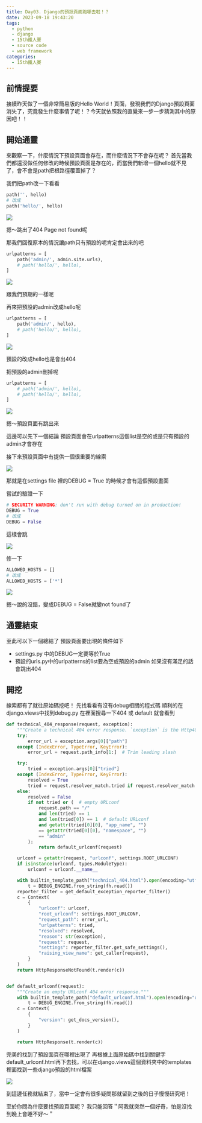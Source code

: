```yaml
---
title: Day03. Django的預設頁面跑哪去啦！？
date: 2023-09-18 19:43:20
tags: 
  - python
  - django
  - 15th鐵人賽
  - source code
  - web framework
categories:
  - 15th鐵人賽
---
```


## 前情提要
接續昨天做了一個非常簡易版的Hello World！頁面，發現我們的Django預設頁面消失了，究竟發生什麼事情了呢！？今天就依照我的直覺來一步一步猜測其中的原因吧！！


## 開始通靈
來觀察一下，什麼情況下預設頁面會存在，而什麼情況下不會存在呢？
首先當我們都還沒做任何修改的時候預設頁面是存在的，而當我們新增一個hello就不見了，會不會是path把根路徑覆蓋掉了？

我們把path改一下看看

```python
path('', hello)
# 改成
path('hello/', hello)
```

![](images/2023-09-18Day03.Django的預設頁面跑哪去啦！？/20162905du3tmI22Qf.png)

摁～跳出了404 Page not found呢

那我們回復原本的情況讓path只有預設的呢肯定會出來的吧

```python
urlpatterns = [
    path('admin/', admin.site.urls),
    # path('hello/', hello), 
]
```

![](images/2023-09-18Day03.Django的預設頁面跑哪去啦！？/20162905WdizQnZl82.png)

跟我們預期的一樣呢

再來把預設的admin改成hello呢

```python
urlpatterns = [
    path('admin/', hello),
    # path('hello/', hello), 
]
```

![](images/2023-09-18Day03.Django的預設頁面跑哪去啦！？/20162905bygwNBHDec.png)

預設的改成hello也是會出404

把預設的admin刪掉呢

```python
urlpatterns = [
    # path('admin/', hello),
    # path('hello/', hello), 
]
```

![](images/2023-09-18Day03.Django的預設頁面跑哪去啦！？/201629052PYuQWG9eq.png)

摁～預設頁面有跳出來

這邊可以先下一個結論
預設頁面會在urlpatterns這個list是空的或是只有預設的admin才會存在

接下來預設頁面中有提供一個很重要的線索

![](images/2023-09-18Day03.Django的預設頁面跑哪去啦！？/20162905dCnTEliZPg.png)

那就是在settings file 裡的DEBUG = True 的時候才會有這個預設畫面

嘗試的驗證一下

```python
# SECURITY WARNING: don't run with debug turned on in production!
DEBUG = True
# 改成
DEBUG = False
```
這樣會跳

![](images/2023-09-18Day03.Django的預設頁面跑哪去啦！？/20162905xKIfN2eXQA.png)

修一下

```python
ALLOWED_HOSTS = []
# 改成
ALLOWED_HOSTS = ['*']
```

![](images/2023-09-18Day03.Django的預設頁面跑哪去啦！？/201629053yZYtywFH4.png)

摁～說的沒錯，變成DEBUG = False就變not found了


## 通靈結束
至此可以下一個總結了
預設頁面要出現的條件如下
+ settings.py 中的DEBUG一定要等於True
+ 預設的urls.py中的urlpatterns的list要為空或預設的admin
如果沒有滿足的話會跳出404


## 開挖
線索都有了就往原始碼挖吧！
先找看看有沒有debug相關的程式碼
順利的在django.views中找到debug.py
在裡面搜尋一下404 或 default 就會看到

```python
def technical_404_response(request, exception):
    """Create a technical 404 error response. `exception` is the Http404."""
    try:
        error_url = exception.args[0]["path"]
    except (IndexError, TypeError, KeyError):
        error_url = request.path_info[1:]  # Trim leading slash

    try:
        tried = exception.args[0]["tried"]
    except (IndexError, TypeError, KeyError):
        resolved = True
        tried = request.resolver_match.tried if request.resolver_match else None
    else:
        resolved = False
        if not tried or (  # empty URLconf
            request.path == "/"
            and len(tried) == 1
            and len(tried[0]) == 1  # default URLconf
            and getattr(tried[0][0], "app_name", "")
            == getattr(tried[0][0], "namespace", "")
            == "admin"
        ):
            return default_urlconf(request)

    urlconf = getattr(request, "urlconf", settings.ROOT_URLCONF)
    if isinstance(urlconf, types.ModuleType):
        urlconf = urlconf.__name__

    with builtin_template_path("technical_404.html").open(encoding="utf-8") as fh:
        t = DEBUG_ENGINE.from_string(fh.read())
    reporter_filter = get_default_exception_reporter_filter()
    c = Context(
        {
            "urlconf": urlconf,
            "root_urlconf": settings.ROOT_URLCONF,
            "request_path": error_url,
            "urlpatterns": tried,
            "resolved": resolved,
            "reason": str(exception),
            "request": request,
            "settings": reporter_filter.get_safe_settings(),
            "raising_view_name": get_caller(request),
        }
    )
    return HttpResponseNotFound(t.render(c))


def default_urlconf(request):
    """Create an empty URLconf 404 error response."""
    with builtin_template_path("default_urlconf.html").open(encoding="utf-8") as fh:
        t = DEBUG_ENGINE.from_string(fh.read())
    c = Context(
        {
            "version": get_docs_version(),
        }
    )

    return HttpResponse(t.render(c))
```

完美的找到了預設面頁在哪裡出現了
再根據上面原始碼中找到關鍵字default_urlconf.html再下去找，可以在django.views這個資料夾中的templates裡面找到一些django預設的html檔案

![](images/2023-09-18Day03.Django的預設頁面跑哪去啦！？/20162905qH1s2d9wDg.png)

到這邊任務就結束了，當中一定會有很多疑問那就留到之後的日子慢慢研究吧！

至於你問為什麼要找預設頁面呢？
我只能回答＂阿我就突然一個好奇，怕是沒找到晚上會睡不好～＂
